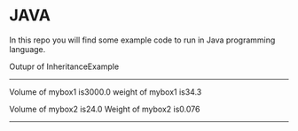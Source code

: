 # JAVA
In this repo you will find some example code to run in Java programming language. 

Outupr of InheritanceExample
*****************
Volume of mybox1 is3000.0
weight of mybox1 is34.3

Volume of mybox2 is24.0
Weight of mybox2 is0.076
*****************
